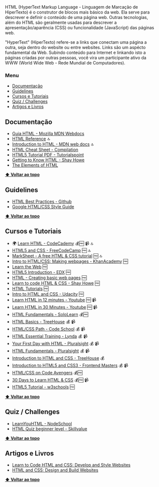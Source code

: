 HTML (HyperText Markup Language - Linguagem de Marcação de HiperTexto) é o construtor de blocos mais básico da web. Ela serve para descrever e definir o conteúdo de uma página web. Outras tecnologias, além do HTML são geralmente usadas para descrever a apresentação/aparência (CSS) ou funcionalidade (JavaScript) das páginas web.

"HyperText" (HiperTexto) refere-se a links que conectam uma página a outra, seja dentro do website ou entre websites. Links são um aspécto fundamental da Web. Subindo conteúdo para Internet e linkando isto a páginas criadas por outras pessoas, você vira um participante ativo da WWW (World Wide Web - Rede Mundial de Computadores).

### **Menu**
- [Documentação](#documenta%C3%A7%C3%A3o)
- [Guidelines](#guidelines)
- [Cursos e Tutoriais](#cursos-e-tutoriais)
- [Quiz / Challenges](#quiz--challenges)
- [Artigos e Livros](#artigos-e-livros)

## Documentação

- [Guia HTML - Mozilla MDN Webdocs](https://developer.mozilla.org/pt-BR/docs/Web/HTML)
- [HTML Reference](http://htmlreference.io/) 🔝
- [Introduction to HTML - MDN web docs](https://developer.mozilla.org/en-US/docs/Learn/HTML/Introduction_to_HTML) 🔝
- [HTML Cheat Sheet - Compilation](https://websitesetup.org/html5-cheat-sheet/)
- [HTML5 Tutorial PDF - Tutorialspoint](https://www.tutorialspoint.com/html5/html5_tutorial.pdf)
- [Getting to Know HTML - Shay Howe](https://learn.shayhowe.com/html-css/getting-to-know-html/)
- [The Elements of HTML](https://rawgit.com/w3c/elements-of-html/master/index.html)

**[⬆ Voltar ao topo](#menu)**

## Guidelines

- [HTML Best Practices - Github](https://github.com/hail2u/html-best-practices)
- [Google HTML/CSS Style Guide](https://google.github.io/styleguide/htmlcssguide.html)

**[⬆ Voltar ao topo](#menu)**

## Cursos e Tutoriais

- 🌍 [Learn HTML - CodeCademy](https://www.codecademy.com/learn/learn-html) 💰🆓 📹 🔝
- [HTML5 and CSS - FreeCodeCamp](https://www.freecodecamp.org/map#nested-collapseHTML5andCSS) 🆓 🔝
- [MarkSheet - A free HTML & CSS tutorial](http://marksheet.io/) 🆓 🔝
- [Intro to HTML/CSS: Making webpages - KhanAcademy](https://www.khanacademy.org/computing/computer-programming/html-css) 🆓
- [Learn the Web](https://learn-the-web.algonquindesign.ca/) 🆓
- [HTML5 Introduction - EDX](https://www.edx.org/course/html5-introduction-w3cx-html5-0x-0) 🆓
- [HTML - Creating basic web pages](https://bento.io/topic/html) 🆓
- [Learn to code HTML & CSS - Shay Howe](http://learn.shayhowe.com/html-css/) 🆓
- [HTML Tutorials](http://www.htmldog.com/) 🆓
- [Intro to HTML and CSS - Udacity](https://www.udacity.com/course/intro-to-html-and-css--ud304) 🆓
- [Learn HTML in 12 minutes - Youtube](https://www.youtube.com/watch?v=bWPMSSsVdPk) 🆓 📹
- [Learn HTML in 30 Minutes - Youtube](https://www.youtube.com/watch?v=hrZqiCUx6kg) 🆓 📹
- [HTML Fundamentals - SoloLearn](https://www.sololearn.com/Course/HTML/) 💰🆓
- [HTML Basics - TreeHouse](https://teamtreehouse.com/library/html-basics-2) 💰 📹
- [HTML/CSS Path - Code School](https://www.codeschool.com/learn/html-css) 💰 📹
- [HTML Essential Training - Lynda](https://www.lynda.com/Web-Development-tutorials/HTML-Essential-Training/170427-2.html) 💰 📹
- [Your First Day with HTML - Pluralsight](https://www.pluralsight.com/courses/your-first-day-html-1665) 💰 📹
- [HTML Fundamentals - Pluralsight](https://www.pluralsight.com/courses/html-fundamentals) 💰 📹
- [Introduction to HTML and CSS - TreeHouse](https://teamtreehouse.com/library/introduction-to-html-and-css) 💰
- [Introduction to HTML5 and CSS3 - Frontend Masters](https://frontendmasters.com/courses/introduction-html5-css3/) 💰 📹
- [HTML/CSS on Code Avengers](https://www.codeavengers.com/profile#html-css) 💰🆓
- [30 Days to Learn HTML & CSS](https://webdesign.tutsplus.com/courses/30-days-to-learn-html-css?_ga=2.133963854.1549833602.1507724443-1498690494.1505785599) 💰🆓 📹
- [HTML5 Tutorial - w3schools](https://www.w3schools.com/html/) 🆓

**[⬆ Voltar ao topo](#menu)**

## Quiz / Challenges

- [LearnYouHTML - NodeSchool](https://github.com/denysdovhan/learnyouhtml)
- [HTML Quiz beginner level - Skillvalue](https://skillvalue.com/en/quizzes/front-end/html5-beginner-level)

**[⬆ Voltar ao topo](#menu)**

## Artigos e Livros

- [Learn to Code HTML and CSS: Develop and Style Websites](https://www.amazon.com/Learn-Code-HTML-CSS-Websites/dp/0321940520)
- [HTML and CSS: Design and Build Websites](https://www.amazon.com/HTML-CSS-Design-Build-Websites/dp/1118008189)

**[⬆ Voltar ao topo](#menu)**
